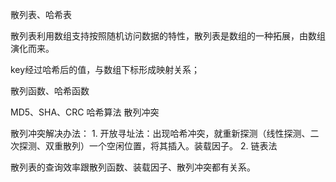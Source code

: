 散列表、哈希表

散列表利用数组支持按照随机访问数据的特性，散列表是数组的一种拓展，由数组演化而来。

key经过哈希后的值，与数组下标形成映射关系；

散列函数、哈希函数

MD5、SHA、CRC 哈希算法
散列冲突

散列冲突解决办法：
	1. 开放寻址法：出现哈希冲突，就重新探测（线性探测、二次探测、双重散列）一个空闲位置，将其插入。装载因子。
	2. 链表法

散列表的查询效率跟散列函数、装载因子、散列冲突都有关系。
